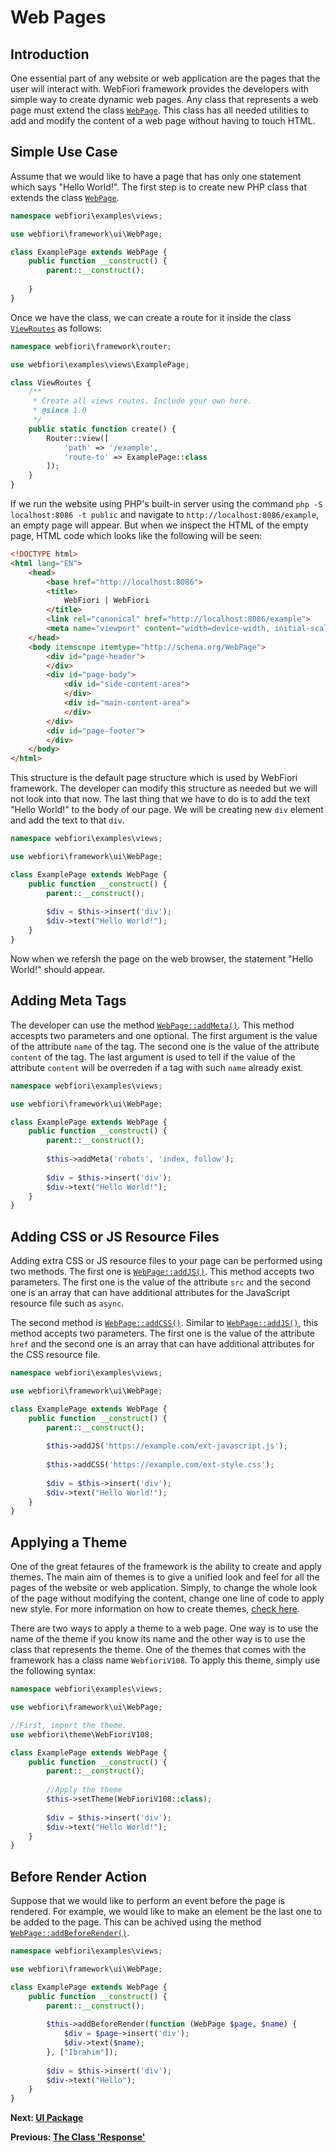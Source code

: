 # Web Pages

<meta name="description" content="One essential part of any website or web application are the pages that the user will interact with. WebFiori framework provides the developers with simple way to create web pages.">

## Introduction

One essential part of any website or web application are the pages that the user will interact with. WebFiori framework provides the developers with simple way to create dynamic web pages. Any class that represents a web page must extend the class [`WebPage`](https://webfiori.com/docs/webfiori/framework/ui/WebPage). This class has all needed utilities to add and modify the content of a web page without having to touch HTML.

## Simple Use Case

Assume that we would like to have a page that has only one statement which says "Hello World!". The first step is to create new PHP class that extends the class [`WebPage`](https://webfiori.com/docs/webfiori/framework/ui/WebPage).

``` php
namespace webfiori\examples\views;

use webfiori\framework\ui\WebPage;

class ExamplePage extends WebPage {
    public function __construct() {
        parent::__construct();
        
    }
}
```

Once we have the class, we can create a route for it inside the class [`ViewRoutes`](https://webfiori.com/docs/webfiori/framework/router/ViewRoutes) as follows:

``` php
namespace webfiori\framework\router;

use webfiori\examples\views\ExamplePage;

class ViewRoutes {
    /**
     * Create all views routes. Include your own here.
     * @since 1.0
     */
    public static function create() {
        Router::view([
            'path' => '/example', 
            'route-to' => ExamplePage::class
        ]);
    }
}
```

If we run the website using PHP's built-in server using the command `php -S localhost:8086 -t public` and navigate to `http://localhost:8086/example`, an empty page will appear. But when we inspect the HTML of the empty page, HTML code which looks like the following will be seen:

``` html
<!DOCTYPE html>
<html lang="EN">
    <head>
        <base href="http://localhost:8086">
        <title>
            WebFiori | WebFiori
        </title>
        <link rel="canonical" href="http://localhost:8086/example">
        <meta name="viewport" content="width=device-width, initial-scale=1.0, maximum-scale=1.0, user-scalable=no">
    </head>
    <body itemscope itemtype="http://schema.org/WebPage">
        <div id="page-header">
        </div>
        <div id="page-body">
            <div id="side-content-area">
            </div>
            <div id="main-content-area">
            </div>
        </div>
        <div id="page-footer">
        </div>
    </body>
</html>
```

This structure is the default page structure which is used by WebFiori framework. The developer can modify this structure as needed but we will not look into that now. The last thing that we have to do is to add the text "Hello World!" to the body of our page. We will be creating new `div` element and add the text to that `div`.

``` php
namespace webfiori\examples\views;

use webfiori\framework\ui\WebPage;

class ExamplePage extends WebPage {
    public function __construct() {
        parent::__construct();
        
        $div = $this->insert('div');
        $div->text("Hello World!");
    }
}
```

Now when we refersh the page on the web browser, the statement "Hello World!" should appear.

## Adding Meta Tags

The developer can use the method [`WebPage::addMeta()`](https://webfiori.com/docs/webfiori/framework/ui/WebPage#addMeta). This method accespts two parameters and one optional. The first argument is the value of the attribute `name` of the tag. The second one is the value of the attribute `content` of the tag. The last argument is used to tell if the value of the attribute `content` will be overreden if a tag with such `name` already exist.

``` php
namespace webfiori\examples\views;

use webfiori\framework\ui\WebPage;

class ExamplePage extends WebPage {
    public function __construct() {
        parent::__construct();
        
        $this->addMeta('robots', 'index, follow');
        
        $div = $this->insert('div');
        $div->text("Hello World!");
    }
}
```


## Adding CSS or JS Resource Files

Adding extra CSS or JS resource files to your page can be performed using two methods. The first one is [`WebPage::addJS()`](https://webfiori.com/docs/webfiori/framework/ui/WebPage#addJS). This method accepts two parameters. The first one is the value of the attribute `src` and the second one is an array that can have additional attributes for the JavaScript resource file such as `async`. 

The second method is [`WebPage::addCSS()`](https://webfiori.com/docs/webfiori/framework/ui/WebPage#addCSS). Similar to [`WebPage::addJS()`](https://webfiori.com/docs/webfiori/framework/ui/WebPage#addJS), this method accepts two parameters. The first one is the value of the attribute `href` and the second one is an array that can have additional attributes for the CSS resource file. 

``` php
namespace webfiori\examples\views;

use webfiori\framework\ui\WebPage;

class ExamplePage extends WebPage {
    public function __construct() {
        parent::__construct();
        
        $this->addJS('https://example.com/ext-javascript.js');
        
        $this->addCSS('https://example.com/ext-style.css');
        
        $div = $this->insert('div');
        $div->text("Hello World!");
    }
}
```

## Applying a Theme

One of the great fetaures of the framework is the ability to create and apply themes. The main aim of themes is to give a unified look and feel for all the pages of the website or web application. Simply, to change the whole look of the page without modifying the content, change one line of code to apply new style. For more information on how to create themes, [check here](learn/themes). 

There are two ways to apply a theme to a web page. One way is to use the name of the theme if you know its name and the other way is to use the class that represents the theme. One of the themes that comes with the framework has a class name `WebfioriV108`. To apply this theme, simply use the following syntax:
``` php
namespace webfiori\examples\views;

use webfiori\framework\ui\WebPage;

//First, import the theme.
use webfiori\theme\WebFioriV108;

class ExamplePage extends WebPage {
    public function __construct() {
        parent::__construct();
        
        //Apply the theme
        $this->setTheme(WebFioriV108::class);
        
        $div = $this->insert('div');
        $div->text("Hello World!");
    }
}
```

## Before Render Action

Suppose that we would like to perform an event before the page is rendered. For example, we would like to make an element be the last one to be added to the page. This can be achived using the method [`WebPage::addBeforeRender()`](https://webfiori.com/docs/webfiori/framework/ui/WebPage#addBeforeRender).

``` php
namespace webfiori\examples\views;

use webfiori\framework\ui\WebPage;

class ExamplePage extends WebPage {
    public function __construct() {
        parent::__construct();
        
        $this->addBeforeRender(function (WebPage $page, $name) {
            $div = $page->insert('div');
            $div->text($name);
        }, ["Ibrahim"]);
        
        $div = $this->insert('div');
        $div->text("Hello");
    }
}
```
**Next: [UI Package](learn/ui-package)**

**Previous: [The Class 'Response'](learn/class-response)**
